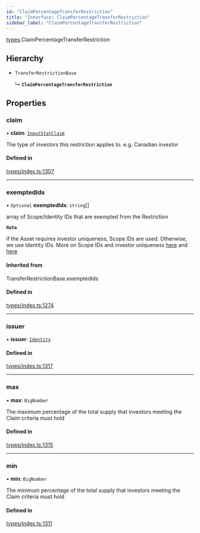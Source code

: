 ```yaml
---
id: "ClaimPercentageTransferRestriction"
title: "Interface: ClaimPercentageTransferRestriction"
sidebar_label: "ClaimPercentageTransferRestriction"
---
```


[types](../../../modules/Types/Types.md).ClaimPercentageTransferRestriction

## Hierarchy

- `TransferRestrictionBase`

  ↳ **`ClaimPercentageTransferRestriction`**

## Properties

### claim

• **claim**: [`InputStatClaim`](../../../modules/Types/Types.md#inputstatclaim)

The type of investors this restriction applies to. e.g. Canadian investor

#### Defined in

[types/index.ts:1307](https://github.com/PolymeshAssociation/polymesh-sdk/blob/31fdce23/src/types/index.ts#L1307)

___

### exemptedIds

• `Optional` **exemptedIds**: `string`[]

array of Scope/Identity IDs that are exempted from the Restriction

**`Note`**

 if the Asset requires investor uniqueness, Scope IDs are used. Otherwise, we use Identity IDs. More on Scope IDs and investor uniqueness
  [here](https://developers.polymesh.network/introduction/identity#polymesh-unique-identity-system-puis) and
  [here](https://developers.polymesh.network/polymesh-docs/primitives/confidential-identity)

#### Inherited from

TransferRestrictionBase.exemptedIds

#### Defined in

[types/index.ts:1274](https://github.com/PolymeshAssociation/polymesh-sdk/blob/31fdce23/src/types/index.ts#L1274)

___

### issuer

• **issuer**: [`Identity`](../../../classes/API/Entities/Identity/Identity.md)

#### Defined in

[types/index.ts:1317](https://github.com/PolymeshAssociation/polymesh-sdk/blob/31fdce23/src/types/index.ts#L1317)

___

### max

• **max**: `BigNumber`

The maximum percentage of the total supply that investors meeting the Claim criteria must hold

#### Defined in

[types/index.ts:1315](https://github.com/PolymeshAssociation/polymesh-sdk/blob/31fdce23/src/types/index.ts#L1315)

___

### min

• **min**: `BigNumber`

The minimum percentage of the total supply that investors meeting the Claim criteria must hold

#### Defined in

[types/index.ts:1311](https://github.com/PolymeshAssociation/polymesh-sdk/blob/31fdce23/src/types/index.ts#L1311)
